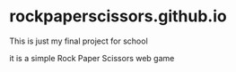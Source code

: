 # rockpaperscissors.github.io

This is just my final project for school

it is a simple Rock Paper Scissors web game
